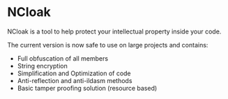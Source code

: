 # NCloak #

NCloak is a tool to help protect your intellectual property inside your code.

The current version is now safe to use on large projects and contains:

  * Full obfuscation of all members
  * String encryption
  * Simplification and Optimization of code
  * Anti-reflection and anti-ildasm methods
  * Basic tamper proofing solution (resource based)
